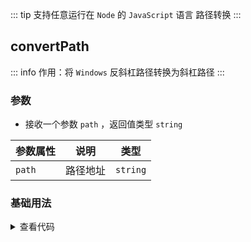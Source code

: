 <script setup>
import { useAddNumInOutlineLabel } from '../../.vitepress/utils/createElement.ts'
useAddNumInOutlineLabel(1)

import convertPath from './convertPath.vue'
</script>

<!-- # 路径转换 -->

::: tip 支持任意运行在 `Node` 的 `JavaScript` 语言
路径转换
:::

<!-- <ClientOnly>
  <description-popover :num="1" :tagNameList="['Node']" />
</ClientOnly> -->

## convertPath

::: info 作用：将 `Windows` 反斜杠路径转换为斜杠路径
:::

<!-- <ClientOnly>
  <description :isShowIcon="false" description="将 Windows 反斜杠路径转换为斜杠路径" />
</ClientOnly> -->

### 参数

- 接收一个参数 `path` ，返回值类型 `string`

| **参数属性** | **说明** | **类型** |
| ------------ | -------- | -------- |
| `path`       | 路径地址 | `string` |

### 基础用法

<ClientOnly>
  <convertPath />
</ClientOnly>
<details>

<summary>查看代码</summary>

<<< @/utils/convertPath/convertPath.vue

</details>
